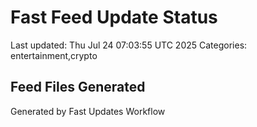 # Fast Feed Update Status
Last updated: Thu Jul 24 07:03:55 UTC 2025
Categories: entertainment,crypto

## Feed Files Generated

Generated by Fast Updates Workflow
